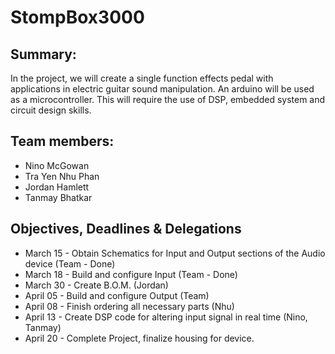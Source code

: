 # StompBox3000
## Summary: 
In the project, we will create a single function effects pedal with applications in electric guitar sound manipulation. An arduino will be used as a microcontroller. This will require the use of DSP, embedded system and circuit design skills.
## Team members:
* Nino McGowan
* Tra Yen Nhu Phan
* Jordan Hamlett
* Tanmay Bhatkar
## Objectives, Deadlines & Delegations
* March 15 - Obtain Schematics for Input and Output sections of the Audio device (Team - Done)
* March 18 - Build and configure Input (Team - Done)
* March 30 - Create B.O.M. (Jordan)
* April 05 - Build and configure Output (Team)
* April 08 - Finish ordering all necessary parts (Nhu)
* April 13 - Create DSP code for altering input signal in real time (Nino, Tanmay)
* April 20 - Complete Project, finalize housing for device.
